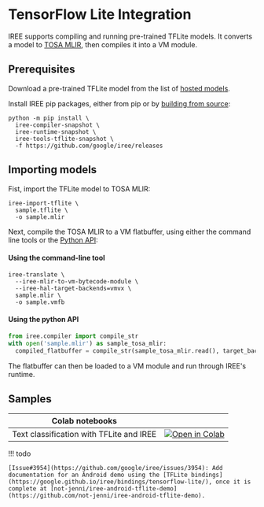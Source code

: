 # TensorFlow Lite Integration

IREE supports compiling and running pre-trained TFLite models.  It converts a model to [TOSA MLIR](https://mlir.llvm.org/docs/Dialects/TOSA/), then compiles it into a VM module.

## Prerequisites

Download a pre-trained TFLite model from the list of [hosted models](https://www.tensorflow.org/lite/guide/hosted_models).


Install IREE pip packages, either from pip or by
[building from source](../building-from-source/optional-features.md#building-python-bindings):

```shell
python -m pip install \
  iree-compiler-snapshot \
  iree-runtime-snapshot \
  iree-tools-tflite-snapshot \
  -f https://github.com/google/iree/releases
```

## Importing models

Fist, import the TFLite model to TOSA MLIR:

```shell
iree-import-tflite \
  sample.tflite \
  -o sample.mlir
```

Next, compile the TOSA MLIR to a VM flatbuffer, using either the command line tools or the [Python API](https://google.github.io/iree/bindings/python/):

#### Using the command-line tool

``` shell
iree-translate \
  --iree-mlir-to-vm-bytecode-module \
  --iree-hal-target-backends=vmvx \
  sample.mlir \
  -o sample.vmfb
```

#### Using the python API

``` python
from iree.compiler import compile_str
with open('sample.mlir') as sample_tosa_mlir:
  compiled_flatbuffer = compile_str(sample_tosa_mlir.read(), target_backends=["vmvx"])
```

The flatbuffer can then be loaded to a VM module and run through IREE's runtime.

## Samples

| Colab notebooks |  |
| -- | -- |
Text classification with TFLite and IREE | [![Open in Colab](https://colab.research.google.com/assets/colab-badge.svg)](https://colab.research.google.com/github/google/iree/blob/main/colab/tflite_text_classification.ipynb)

!!! todo

    [Issue#3954](https://github.com/google/iree/issues/3954): Add documentation for an Android demo using the [TFLite bindings](https://google.github.io/iree/bindings/tensorflow-lite/), once it is complete at [not-jenni/iree-android-tflite-demo](https://github.com/not-jenni/iree-android-tflite-demo).
